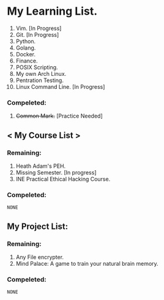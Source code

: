 # My Learning List. 

1. Vim. [In Progress]
1. Git. [In Progress]
1. Python. 
1. Golang. 
1. Docker. 
1. Finance. 
1. POSIX Scripting. 
1. My own Arch Linux.
1. Pentration Testing. 
1. Linux Command Line. [In Progress]

### Compeleted: 
1. ~~Common Mark.~~ [Practice Needed]

## < My Course List >

### Remaining: 

1. Heath Adam's PEH. 
1. Missing Semester. [In progress] 
1. INE Practical Ethical Hacking Course. 

### Compeleted: 
` NONE `

## My Project List:  

### Remaining: 
1. Any File encrypter. 
1. Mind Palace: A game to train your natural brain memory. 

### Compeleted: 
` NONE `
